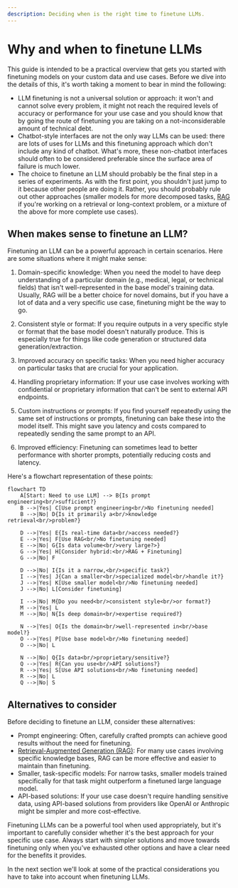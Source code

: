 ```yaml
---
description: Deciding when is the right time to finetune LLMs.
---
```


# Why and when to finetune LLMs

This guide is intended to be a practical overview that gets you started with
finetuning models on your custom data and use cases. Before we dive into the details of this, it's worth taking a moment to bear in mind the following:

- LLM finetuning is not a universal solution or approach: it won't and cannot solve every problem, it might not reach the required levels of accuracy or performance for your use case and you should know that by going the route of finetuning you are taking on a not-inconsiderable amount of technical debt.
- Chatbot-style interfaces are not the only way LLMs can be used: there are lots of uses for LLMs and this finetuning approach which don't include any kind of chatbot. What's more, these non-chatbot interfaces should often to be considered preferable since the surface area of failure is much lower.
- The choice to finetune an LLM should probably be the final step in a series of experiments. As with the first point, you shouldn't just jump to it because other people are doing it. Rather, you should probably rule out other approaches (smaller models for more decomposed tasks, [RAG](../rag/understanding-rag.md) if you're working on a retrieval or long-context problem, or a mixture of the above for more complete use cases).

## When makes sense to finetune an LLM?

Finetuning an LLM can be a powerful approach in certain scenarios. Here are some situations where it might make sense:

1. Domain-specific knowledge: When you need the model to have deep understanding
   of a particular domain (e.g., medical, legal, or technical fields) that isn't
   well-represented in the base model's training data. Usually, RAG will be a
   better choice for novel domains, but if you have a lot of data and a very
   specific use case, finetuning might be the way to go.

2. Consistent style or format: If you require outputs in a very specific style
   or format that the base model doesn't naturally produce. This is especially
   true for things like code generation or structured data generation/extraction.

3. Improved accuracy on specific tasks: When you need higher accuracy on particular tasks that are crucial for your application.

4. Handling proprietary information: If your use case involves working with confidential or proprietary information that can't be sent to external API endpoints.

5. Custom instructions or prompts: If you find yourself repeatedly using the
   same set of instructions or prompts, finetuning can bake these into the model
   itself. This might save you latency and costs compared to repeatedly sending the same prompt to an API.

6. Improved efficiency: Finetuning can sometimes lead to better performance with shorter prompts, potentially reducing costs and latency.

Here's a flowchart representation of these points:

```mermaid
flowchart TD
    A[Start: Need to use LLM] --> B{Is prompt engineering<br/>sufficient?}
    B -->|Yes| C[Use prompt engineering<br/>No finetuning needed]
    B -->|No| D{Is it primarily a<br/>knowledge retrieval<br/>problem?}
    
    D -->|Yes| E{Is real-time data<br/>access needed?}
    E -->|Yes| F[Use RAG<br/>No finetuning needed]
    E -->|No| G{Is data volume<br/>very large?>}
    G -->|Yes| H[Consider hybrid:<br/>RAG + Finetuning]
    G -->|No| F
    
    D -->|No| I{Is it a narrow,<br/>specific task?}
    I -->|Yes| J{Can a smaller<br/>specialized model<br/>handle it?}
    J -->|Yes| K[Use smaller model<br/>No finetuning needed]
    J -->|No| L[Consider finetuning]
    
    I -->|No| M{Do you need<br/>consistent style<br/>or format?}
    M -->|Yes| L
    M -->|No| N{Is deep domain<br/>expertise required?}
    
    N -->|Yes| O{Is the domain<br/>well-represented in<br/>base model?}
    O -->|Yes| P[Use base model<br/>No finetuning needed]
    O -->|No| L
    
    N -->|No| Q{Is data<br/>proprietary/sensitive?}
    Q -->|Yes| R{Can you use<br/>API solutions?}
    R -->|Yes| S[Use API solutions<br/>No finetuning needed]
    R -->|No| L
    Q -->|No| S
```

## Alternatives to consider

Before deciding to finetune an LLM, consider these alternatives:

- Prompt engineering: Often, carefully crafted prompts can achieve good results without the need for finetuning.
- [Retrieval-Augmented Generation (RAG)](../rag/understanding-rag.md): For many use cases involving specific knowledge bases, RAG can be more effective and easier to maintain than finetuning.
- Smaller, task-specific models: For narrow tasks, smaller models trained specifically for that task might outperform a finetuned large language model.
- API-based solutions: If your use case doesn't require handling sensitive data, using API-based solutions from providers like OpenAI or Anthropic might be simpler and more cost-effective.

Finetuning LLMs can be a powerful tool when used appropriately, but it's important to carefully consider whether it's the best approach for your specific use case. Always start with simpler solutions and move towards finetuning only when you've exhausted other options and have a clear need for the benefits it provides.

In the next section we'll look at some of the practical considerations you have
to take into account when finetuning LLMs.
